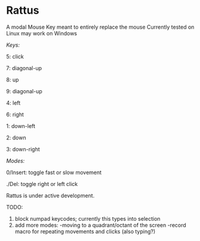# Rattus
A modal Mouse Key meant to entirely replace the mouse Currently tested on Linux may work on Windows

*Keys:*

5: click

7: diagonal-up

8: up

9: diagonal-up

4: left

6: right

1: down-left

2: down

3: down-right

*Modes:*

0/Insert: toggle fast or slow movement

./Del: toggle right or left click

Rattus is under active development.

TODO: 

1. block numpad keycodes; currently this types into selection
2. add more modes: 
   -moving to a quadrant/octant of the screen
   -record macro for repeating movements and clicks (also typing?)
